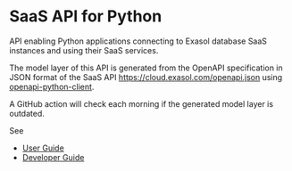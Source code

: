 # SaaS API for Python

API enabling Python applications connecting to Exasol database SaaS instances and using their SaaS services.

The model layer of this API is generated from the OpenAPI specification in JSON format of the SaaS API https://cloud.exasol.com/openapi.json using [openapi-python-client](https://github.com/openapi-generators/openapi-python-client).

A GitHub action will check each morning if the generated model layer is outdated.

See
* [User Guide](doc/user_guide/user-guide.md)
* [Developer Guide](doc/developer_guide/developer_guide.md)
